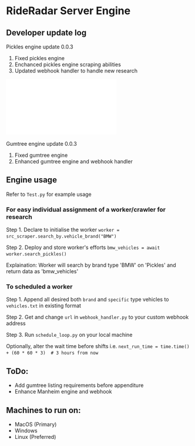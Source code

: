 # RideRadar Server Engine
## Developer update log

Pickles engine update 0.0.3
1) Fixed pickles engine
2) Enchanced pickles engine scraping abilities
3) Updated webhook handler to handle new research

![Showcase Image](./storage/pickes-update.md)

Gumtree engine update 0.0.3
1) Fixed gumtree engine
2) Enhanced gumtree engine and webhook handler

## Engine usage
Refer to `Test.py` for example usage

### For easy individual assignment of a worker/crawler for research
Step 1. Declare to initialise the worker `worker = src_scraper.search_by.vehicle_brand("BMW")`

Step 2. Deploy and store worker's efforts `bmw_vehicles = await worker.search_pickles()`

Explaination: Worker will search by brand type 'BMW' on 'Pickles' and return data as 'bmw_vehicles'

### To scheduled a worker
Step 1. Append all desired both `brand` and `specific` type vehicles to `vehicles.txt` in existing format

Step 2. Get and change `url` in `webhook_handler.py` to your custom webhook address

Step 3. Run `schedule_loop.py` on your local machine

Optionally, alter the wait time before shifts i.e. `next_run_time = time.time() + (60 * 60 * 3)  # 3 hours from now`

## ToDo:
* Add gumtree listing requirements before appenditure
* Enhance Manheim engine and webhook

## Machines to run on:
* MacOS (Primary)
* Windows
* Linux (Preferred)